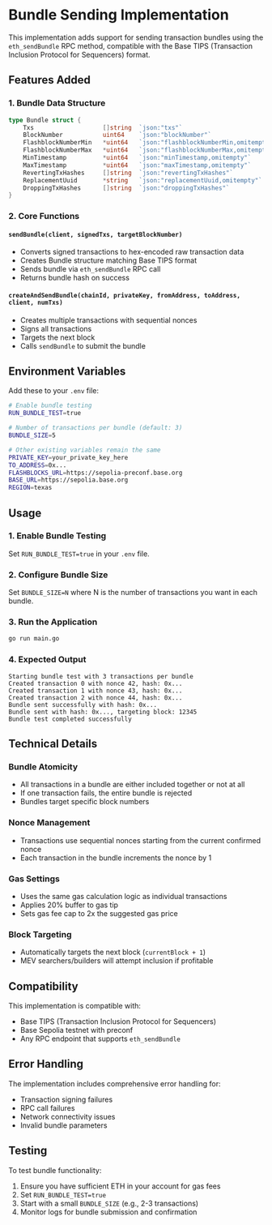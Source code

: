 # Bundle Sending Implementation

This implementation adds support for sending transaction bundles using the `eth_sendBundle` RPC method, compatible with the Base TIPS (Transaction Inclusion Protocol for Sequencers) format.

## Features Added

### 1. Bundle Data Structure
```go
type Bundle struct {
    Txs                   []string  `json:"txs"`                             // Raw transaction bytes (hex-encoded)
    BlockNumber           uint64    `json:"blockNumber"`                     // Target block number
    FlashblockNumberMin   *uint64   `json:"flashblockNumberMin,omitempty"`   // Optional: minimum flashblock number
    FlashblockNumberMax   *uint64   `json:"flashblockNumberMax,omitempty"`   // Optional: maximum flashblock number
    MinTimestamp          *uint64   `json:"minTimestamp,omitempty"`          // Optional: minimum timestamp
    MaxTimestamp          *uint64   `json:"maxTimestamp,omitempty"`          // Optional: maximum timestamp
    RevertingTxHashes     []string  `json:"revertingTxHashes"`               // Transaction hashes that can revert
    ReplacementUuid       *string   `json:"replacementUuid,omitempty"`       // Optional: replacement UUID
    DroppingTxHashes      []string  `json:"droppingTxHashes"`                // Transaction hashes to drop
}
```

### 2. Core Functions

#### `sendBundle(client, signedTxs, targetBlockNumber)`
- Converts signed transactions to hex-encoded raw transaction data
- Creates Bundle structure matching Base TIPS format
- Sends bundle via `eth_sendBundle` RPC call
- Returns bundle hash on success

#### `createAndSendBundle(chainId, privateKey, fromAddress, toAddress, client, numTxs)`
- Creates multiple transactions with sequential nonces
- Signs all transactions
- Targets the next block
- Calls `sendBundle` to submit the bundle

## Environment Variables

Add these to your `.env` file:

```bash
# Enable bundle testing
RUN_BUNDLE_TEST=true

# Number of transactions per bundle (default: 3)
BUNDLE_SIZE=5

# Other existing variables remain the same
PRIVATE_KEY=your_private_key_here
TO_ADDRESS=0x...
FLASHBLOCKS_URL=https://sepolia-preconf.base.org
BASE_URL=https://sepolia.base.org
REGION=texas
```

## Usage

### 1. Enable Bundle Testing
Set `RUN_BUNDLE_TEST=true` in your `.env` file.

### 2. Configure Bundle Size
Set `BUNDLE_SIZE=N` where N is the number of transactions you want in each bundle.

### 3. Run the Application
```bash
go run main.go
```

### 4. Expected Output
```
Starting bundle test with 3 transactions per bundle
Created transaction 0 with nonce 42, hash: 0x...
Created transaction 1 with nonce 43, hash: 0x...
Created transaction 2 with nonce 44, hash: 0x...
Bundle sent successfully with hash: 0x...
Bundle sent with hash: 0x..., targeting block: 12345
Bundle test completed successfully
```

## Technical Details

### Bundle Atomicity
- All transactions in a bundle are either included together or not at all
- If one transaction fails, the entire bundle is rejected
- Bundles target specific block numbers

### Nonce Management
- Transactions use sequential nonces starting from the current confirmed nonce
- Each transaction in the bundle increments the nonce by 1

### Gas Settings
- Uses the same gas calculation logic as individual transactions
- Applies 20% buffer to gas tip
- Sets gas fee cap to 2x the suggested gas price

### Block Targeting
- Automatically targets the next block (`currentBlock + 1`)
- MEV searchers/builders will attempt inclusion if profitable

## Compatibility

This implementation is compatible with:
- Base TIPS (Transaction Inclusion Protocol for Sequencers)
- Base Sepolia testnet with preconf
- Any RPC endpoint that supports `eth_sendBundle`

## Error Handling

The implementation includes comprehensive error handling for:
- Transaction signing failures
- RPC call failures
- Network connectivity issues
- Invalid bundle parameters

## Testing

To test bundle functionality:

1. Ensure you have sufficient ETH in your account for gas fees
2. Set `RUN_BUNDLE_TEST=true`
3. Start with a small `BUNDLE_SIZE` (e.g., 2-3 transactions)
4. Monitor logs for bundle submission and confirmation
